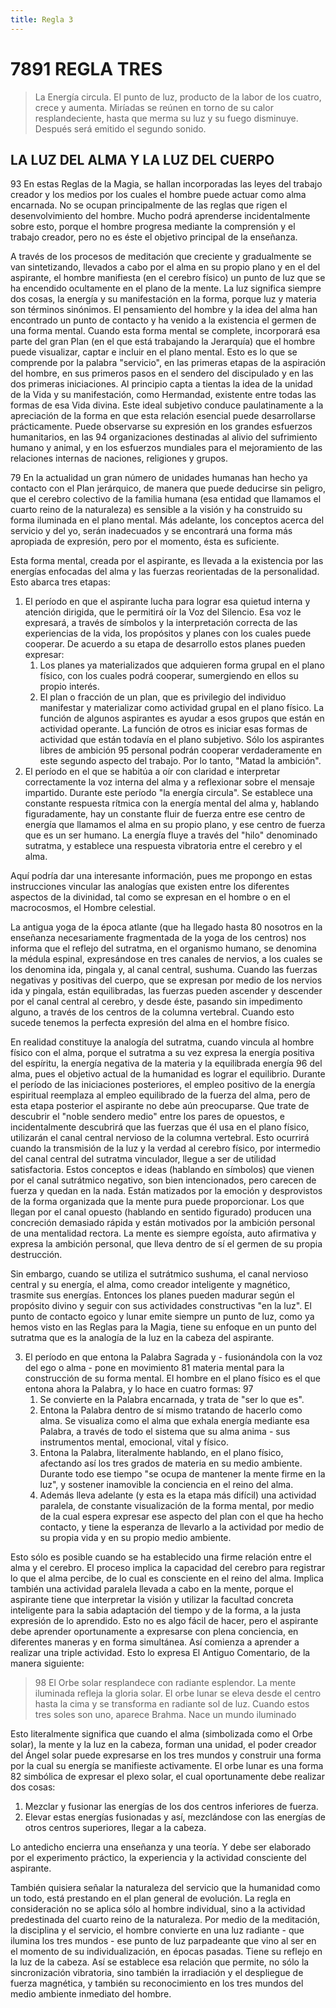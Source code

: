 ```yaml
---
title: Regla 3
---
```


# <pin lang="es">78</pin><pin lang="en">91</pin> REGLA TRES

> La Energía circula. El punto de luz, producto de la labor de los cuatro, crece y aumenta. Miríadas se reúnen en torno de su calor resplandeciente, hasta que merma su luz y su fuego disminuye. Después será emitido el segundo sonido.

## LA LUZ DEL ALMA Y LA LUZ DEL CUERPO

<p><pin lang="en">93</pin> En estas Reglas de la Magia, se hallan incorporadas las leyes del trabajo creador y los medios por los cuales el hombre puede actuar como alma encarnada. No se ocupan principalmente de las reglas que rigen el desenvolvimiento del hombre. Mucho podrá aprenderse incidentalmente sobre esto, porque el hombre progresa mediante la comprensión y el trabajo creador, pero no es éste el objetivo principal de la enseñanza.</p>

A través de los procesos de meditación que creciente y gradualmente se van sintetizando, llevados a cabo por el alma en su propio plano y en el del aspirante, el hombre manifiesta (en el cerebro físico) un punto de luz que se ha encendido ocultamente en el plano de la mente. La luz significa siempre dos cosas, la energía y su manifestación en la forma, porque luz y materia son términos sinónimos. El pensamiento del hombre y la idea del alma han encontrado un punto de contacto y ha venido a la existencia el germen de una forma mental. Cuando esta forma mental se complete, incorporará esa parte del gran Plan (en el que está trabajando la Jerarquía) que el hombre puede visualizar, captar e incluir en el plano mental. Esto es lo que se comprende por la palabra "servicio", en las primeras etapas de la aspiración del hombre, en sus primeros pasos en el sendero del discipulado y en las dos primeras iniciaciones. Al principio capta a tientas la idea de la unidad de la Vida y su manifestación, como Hermandad, existente entre todas las formas de esa Vida divina. Este ideal subjetivo conduce paulatinamente a la apreciación de la forma en que esta relación esencial puede desarrollarse prácticamente. Puede observarse su expresión en los grandes esfuerzos humanitarios, en las <pin lang="en">94</pin> organizaciones destinadas al alivio del sufrimiento humano y animal, y en los esfuerzos mundiales para el mejoramiento de las relaciones internas de naciones, religiones y grupos.

<p><pin lang="es">79</pin> En la actualidad un gran número de unidades humanas han hecho ya contacto con el Plan jerárquico, de manera que puede deducirse sin peligro, que el cerebro colectivo de la familia humana (esa entidad que llamamos el cuarto reino de la naturaleza) es sensible a la visión y ha construido su forma iluminada en el plano mental. Más adelante, los conceptos acerca del servicio y del yo, serán inadecuados y se encontrará una forma más apropiada de expresión, pero por el momento, ésta es suficiente.</p>

Esta forma mental, creada por el aspirante, es llevada a la existencia por las energías enfocadas del alma y las fuerzas reorientadas de la personalidad. Esto abarca tres etapas:

1. El período en que el aspirante lucha para lograr esa quietud interna y atención dirigida, que le permitirá oír la Voz del Silencio. Esa voz le expresará, a través de símbolos y la interpretación correcta de las experiencias de la vida, los propósitos y planes con los cuales puede cooperar. De acuerdo a su etapa de desarrollo estos planes pueden expresar:
   1. Los planes ya materializados que adquieren forma grupal en el plano físico, con los cuales podrá cooperar, sumergiendo en ellos su propio interés.
   2. El plan o fracción de un plan, que es privilegio del individuo manifestar y materializar como actividad grupal en el plano físico. La función de algunos aspirantes es ayudar a esos grupos que están en actividad operante. La función de otros es iniciar esas formas de actividad que están todavía en el plano subjetivo. Sólo los aspirantes libres de ambición <pin lang="en">95</pin> personal podrán cooperar verdaderamente en este segundo aspecto del trabajo. Por lo tanto, "Matad la ambición".
2. El período en el que se habitúa a oír con claridad e interpretar correctamente la voz interna del alma y a reflexionar sobre el mensaje impartido. Durante este período "la energía circula". Se establece una constante respuesta rítmica con la energía mental del alma y, hablando figuradamente, hay un constante fluir de fuerza entre ese centro de energía que llamamos el alma en su propio plano, y ese centro de fuerza que es un ser humano. La energía fluye a través del "hilo" denominado sutratma, y establece una respuesta vibratoria entre el cerebro y el alma.

Aquí podría dar una interesante información, pues me propongo en estas instrucciones vincular las analogías que existen entre los diferentes aspectos de la divinidad, tal como se expresan en el hombre o en el macrocosmos, el Hombre celestial.

La antigua yoga de la época atlante (que ha llegado hasta <pin lang="es">80</pin> nosotros en la enseñanza necesariamente fragmentada de la yoga de los centros) nos informa que el reflejo del sutratma, en el organismo humano, se denomina la médula espinal, expresándose en tres canales de nervios, a los cuales se los denomina ida, pingala y, al canal central, sushuma. Cuando las fuerzas negativas y positivas del cuerpo, que se expresan por medio de los nervios ida y pingala, están equilibradas, las fuerzas pueden ascender y descender por el canal central al cerebro, y desde éste, pasando sin impedimento alguno, a través de los centros de la columna vertebral. Cuando esto sucede tenemos la perfecta expresión del alma en el hombre físico.

En realidad constituye la analogía del sutratma, cuando vincula al hombre físico con el alma, porque el sutratma a su vez expresa la energía positiva del espíritu, la energía negativa de la materia y la equilibrada energía <pin lang="en">96</pin> del alma, pues el objetivo actual de la humanidad es lograr el equilibrio. Durante el período de las iniciaciones posteriores, el empleo positivo de la energía espiritual reemplaza al empleo equilibrado de la fuerza del alma, pero de esta etapa posterior el aspirante no debe aún preocuparse. Que trate de descubrir el "noble sendero medio" entre los pares de opuestos, e incidentalmente descubrirá que las fuerzas que él usa en el plano físico, utilizarán el canal central nervioso de la columna vertebral. Esto ocurrirá cuando la transmisión de la luz y la verdad al cerebro físico, por intermedio del canal central del sutratma vinculador, llegue a ser de utilidad satisfactoria. Estos conceptos e ideas (hablando en símbolos) que vienen por el canal sutrátmico negativo, son bien intencionados, pero carecen de fuerza y quedan en la nada. Están matizados por la emoción y desprovistos de la forma organizada que la mente pura puede proporcionar. Los que llegan por el canal opuesto (hablando en sentido figurado) producen una concreción demasiado rápida y están motivados por la ambición personal de una mentalidad rectora. La mente es siempre egoísta, auto afirmativa y expresa la ambición personal, que lleva dentro de sí el germen de su propia destrucción.

Sin embargo, cuando se utiliza el sutrátmico sushuma, el canal nervioso central y su energía, el alma, como creador inteligente y magnético, trasmite sus energías. Entonces los planes pueden madurar según el propósito divino y seguir con sus actividades constructivas "en la luz". El punto de contacto egoico y lunar emite siempre un punto de luz, como ya hemos visto en las Reglas para la Magia, tiene su enfoque en un punto del sutratma que es la analogía de la luz en la cabeza del aspirante.

3. El período en que entona la Palabra Sagrada y - fusionándola con la voz del ego o alma - pone en movimiento <pin lang="es">81</pin> materia mental para la construcción de su forma mental. El hombre en el plano físico es el que entona ahora la Palabra, y lo hace en cuatro formas: <pin lang="en">97</pin>
   1. Se convierte en la Palabra encarnada, y trata de "ser lo que es".
   2. Entona la Palabra dentro de sí mismo tratando de hacerlo como alma. Se visualiza como el alma que exhala energía mediante esa Palabra, a través de todo el sistema que su alma anima - sus instrumentos mental, emocional, vital y físico.
   3. Entona la Palabra, literalmente hablando, en el plano físico, afectando así los tres grados de materia en su medio ambiente. Durante todo ese tiempo "se ocupa de mantener la mente firme en la luz", y sostener inamovible la conciencia en el reino del alma.
   4. Además lleva adelante (y esta es la etapa más difícil) una actividad paralela, de constante visualización de la forma mental, por medio de la cual espera expresar ese aspecto del plan con el que ha hecho contacto, y tiene la esperanza de llevarlo a la actividad por medio de su propia vida y en su propio medio ambiente.

Esto sólo es posible cuando se ha establecido una firme relación entre el alma y el cerebro. El proceso implica la capacidad del cerebro para registrar lo que el alma percibe, de lo cual es consciente en el reino del alma. Implica también una actividad paralela llevada a cabo en la mente, porque el aspirante tiene que interpretar la visión y utilizar la facultad concreta inteligente para la sabia adaptación del tiempo y de la forma, a la justa expresión de lo aprendido. Esto no es algo fácil de hacer, pero el aspirante debe aprender oportunamente a expresarse con plena conciencia, en diferentes maneras y en forma simultánea. Así comienza a aprender a realizar una triple actividad. Esto lo expresa El Antiguo Comentario, de la manera siguiente:

> <pin lang="en">98</pin> El Orbe solar resplandece con radiante esplendor. La mente iluminada refleja la gloria solar. El orbe lunar se eleva desde el centro hasta la cima y se transforma en radiante sol de luz. Cuando estos tres soles son uno, aparece Brahma. Nace un mundo iluminado

Esto literalmente significa que cuando el alma (simbolizada como el Orbe solar), la mente y la luz en la cabeza, forman una unidad, el poder creador del Ángel solar puede expresarse en los tres mundos y construir una forma por la cual su energía se manifieste activamente. El orbe lunar es una forma <pin lang="es">82</pin> simbólica de expresar el plexo solar, el cual oportunamente debe realizar dos cosas:

1. Mezclar y fusionar las energías de los dos centros inferiores de fuerza.
2. Elevar estas energías fusionadas y así, mezclándose con las energías de otros centros superiores, llegar a la cabeza.

Lo antedicho encierra una enseñanza y una teoría. Y debe ser elaborado por el experimento práctico, la experiencia y la actividad consciente del aspirante.

También quisiera señalar la naturaleza del servicio que la humanidad como un todo, está prestando en el plan general de evolución. La regla en consideración no se aplica sólo al hombre individual, sino a la actividad predestinada del cuarto reino de la naturaleza. Por medio de la meditación, la disciplina y el servicio, el hombre convierte en una luz radiante - que ilumina los tres mundos - ese punto de luz parpadeante que vino al ser en el momento de su individualización, en épocas pasadas. Tiene su reflejo en la luz de la cabeza. Así se establece esa relación que permite, no sólo la sincronización vibratoria, sino también la irradiación y el despliegue de fuerza magnética, y también su reconocimiento en los tres mundos del medio ambiente inmediato del hombre.
